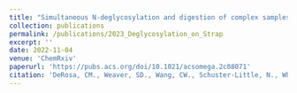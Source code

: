 ```yaml
---
title: "Simultaneous N-deglycosylation and digestion of complex samples on S-Traps enables efficient glycosite hypothesis generation"
collection: publications
permalink: /publications/2023_Deglycosylation_on_Strap
excerpt: ''
date: 2022-11-04
venue: 'ChemRxiv'
paperurl: 'https://pubs.acs.org/doi/10.1021/acsomega.2c08071'
citation: 'DeRosa, CM., Weaver, SD., Wang, CW., Schuster-Little, N., Whelan, RJ. (2022) &quot;Simultaneous N-deglycosylation and digestion of complex samples on S-Traps enables efficient glycosite hypothesis generation&quot;. <i>ChemRxiv</i>. DOI: 10.26434/chemrxiv-2022-vx8w85'
---
```

